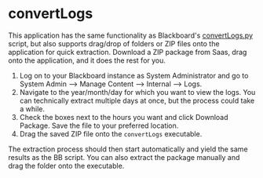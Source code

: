 # convertLogs

This application has the same functionality as Blackboard's [convertLogs.py](https://help.blackboard.com/Learn/Administrator/SaaS/System_Management/Logs#format-logs-to-be-more-readable_OTP-3) script, but also supports drag/drop of folders or ZIP files onto the application for quick extraction. Download a ZIP package from Saas, drag onto the application, and it does the rest for you.

1. Log on to your Blackboard instance as System Administrator and go to System Admin --> Manage Content --> Internal --> Logs.
2. Navigate to the year/month/day for which you want to view the logs. You can technically extract multiple days at once, but the process could take a while.
3. Check the boxes next to the hours you want and click Download Package. Save the file to your preferred location.
4. Drag the saved ZIP file onto the `convertLogs` executable.

The extraction process should then start automatically and yield the same results as the BB script. You can also extract the package manually and drag the folder onto the executable.
